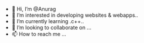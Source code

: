 - 👋 Hi, I’m @Anurag
- 👀 I’m interested in developing websites & webapps..
- 🌱 I’m currently learning .c++..
- 💞️ I’m looking to collaborate on ...
- 📫 How to reach me ...

<!---
Anurag41682/Anurag41682 is a ✨ special ✨ repository because its `README.md` (this file) appears on your GitHub profile.
You can click the Preview link to take a look at your changes.
--->

